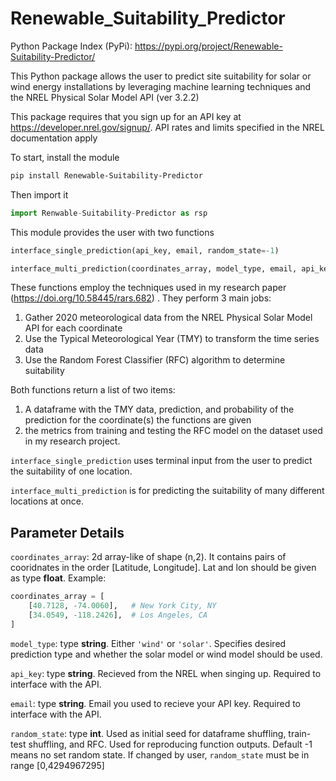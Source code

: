 # Renewable_Suitability_Predictor

Python Package Index (PyPi): https://pypi.org/project/Renewable-Suitability-Predictor/

This Python package allows the user to predict site suitability for solar or wind energy installations by leveraging machine learning techniques and the NREL Physical Solar Model API (ver 3.2.2)

This package requires that you sign up for an API key at https://developer.nrel.gov/signup/. API rates and limits specified in the NREL documentation apply 

To start, install the module  

```sh 
pip install Renewable-Suitability-Predictor
```

Then import it 
```python
import Renwable-Suitability-Predictor as rsp
```

This module provides the user with two functions 
```python
interface_single_prediction(api_key, email, random_state=-1)

interface_multi_prediction(coordinates_array, model_type, email, api_key, random_state=-1)
```
These functions employ the techniques used in my research paper (https://doi.org/10.58445/rars.682) . They perform 3 main jobs:
1. Gather 2020 meteorological data from the NREL Physical Solar Model API for each coordinate
2. Use the Typical Meteorological Year (TMY) to transform the time series data
3. Use the Random Forest Classifier (RFC) algorithm to determine suitability

Both functions return a list of two items: 
1. A dataframe with the TMY data, prediction, and probability of the prediction for the coordinate(s) the functions are given 
2. the metrics from training and testing the RFC model on the dataset used in my research project.


```interface_single_prediction``` uses terminal input from the user to predict the suitability of one location.

```interface_multi_prediction``` is for predicting the suitability of many different locations at once. 




## Parameter Details
```coordinates_array```: 2d array-like of shape (n,2). It contains pairs of cooridnates in the order [Latitude, Longitude]. Lat and lon should be given as type **float**.
Example:
```python
coordinates_array = [
    [40.7128, -74.0060],   # New York City, NY
    [34.0549, -118.2426],  # Los Angeles, CA
]
```

```model_type```: type **string**. Either ```'wind'``` or ```'solar'```. Specifies desired prediction type and whether the solar model or wind model should be used.

```api_key```: type **string**. Recieved from the NREL when singing up. Required to interface with the API.

```email```: type **string**. Email you used to recieve your API key. Required to interface with the API.

```random_state```: type **int**. Used as initial seed for dataframe shuffling, train-test shuffling, and RFC. Used for reproducing function outputs. Default -1 means no set random state. If changed by user, ```random_state``` must be in range [0,4294967295]
